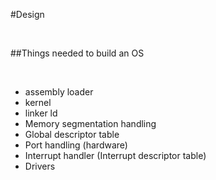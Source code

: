 #Design

&nbsp;

##Things needed to build an OS

&nbsp;

- assembly loader
- kernel
- linker ld
- Memory segmentation handling
- Global descriptor table
- Port handling (hardware)
- Interrupt handler (Interrupt descriptor table)
- Drivers

&nbsp;
